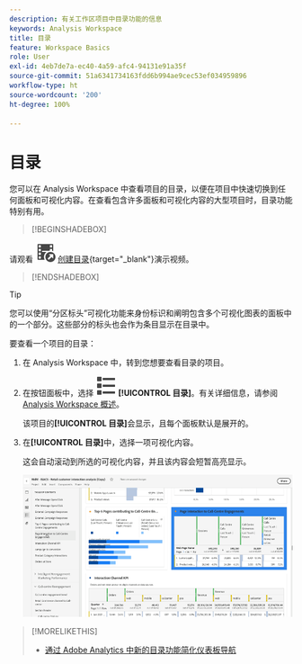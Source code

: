 ```yaml
---
description: 有关工作区项目中目录功能的信息
keywords: Analysis Workspace
title: 目录
feature: Workspace Basics
role: User
exl-id: 4eb7de7a-ec40-4a59-afc4-94131e91a35f
source-git-commit: 51a6341734163fdd6b994ae9cec53ef034959896
workflow-type: ht
source-wordcount: '200'
ht-degree: 100%

---
```


# 目录

您可以在 Analysis Workspace 中查看项目的目录，以便在项目中快速切换到任何面板和可视化内容。在查看包含许多面板和可视化内容的大型项目时，目录功能特别有用。

>[!BEGINSHADEBOX]

请观看 ![VideoCheckedOut](/help/assets/icons/VideoCheckedOut.svg) [创建目录](https://video.tv.adobe.com/v/35185/?quality=12&learn=on&captions=chi_hans){target="_blank"}演示视频。

>[!ENDSHADEBOX]


>[!TIP]
>
>您可以使用“分区标头”可视化功能来身份标识和阐明包含多个可视化图表的面板中的一个部分。这些部分的标头也会作为条目显示在目录中。
>


要查看一个项目的目录：

1. 在 Analysis Workspace 中，转到您想要查看目录的项目。

1. 在按钮面板中，选择 ![ViewList](/help/assets/icons/ViewList.svg) **[!UICONTROL 目录]**。有关详细信息，请参阅 [Analysis Workspace 概述](/help/analysis-workspace/home.md)。<br/>

   该项目的&#x200B;**[!UICONTROL 目录]**&#x200B;会显示，且每个面板默认是展开的。

1. 在&#x200B;**[!UICONTROL 目录]**&#x200B;中，选择一项可视化内容。<br/>

   这会自动滚动到所选的可视化内容，并且该内容会短暂高亮显示。

   ![TOC 高亮显示](assets/toc-highlighted.png)


>[!MORELIKETHIS]
>
>* [通过 Adobe Analytics 中新的目录功能简化仪表板导航](https://experienceleaguecommunities.adobe.com/t5/adobe-analytics-blogs/simplify-dashboard-navigation-with-the-new-table-of-contents/ba-p/731284)
